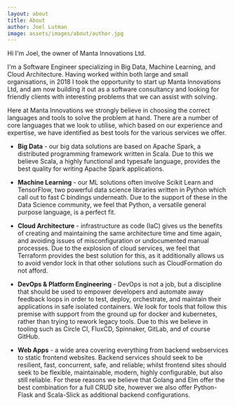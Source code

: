 ```yaml
---
layout: about
title: About
author: Joel Lutman
image: assets/images/about/author.jpg
---
```


Hi I'm Joel, the owner of Manta Innovations Ltd.

I'm a Software Engineer specializing in Big Data, Machine Learning, and Cloud Architecture. 
Having worked within both large and small organisations, in 2018 I took the opportunity to start up Manta Innovations Ltd,
and am now building it out as a software consultancy and looking for friendly clients with interesting problems that we 
can assist with solving.

Here at Manta Innovations we strongly believe in choosing the correct languages and tools to solve the problem at hand. 
There are a number of core languages that we look to utilise, which based on our experience and expertise, we have 
identified as best tools for the various services we offer.

* **Big Data** - our big data solutions are based on Apache Spark, a distributed programming framework written in Scala. Due
to this we believe Scala, a highly functional and typesafe language, provides the best quality for writing Apache Spark
applications.

* **Machine Learning** - our ML solutions often involve Scikit Learn and TensorFlow, two powerful data science libraries 
written in Python which call out to fast C bindings underneath. Due to the support of these in the Data Science community,
we feel that Python, a versatile general purpose language, is a perfect fit.

* **Cloud Architecture** - infrastructure as code (IaC) gives us the benefits of creating and maintaining the same 
architecture time and time again, and avoiding issues of misconfiguration or undocumented manual processes. Due to 
the explosion of cloud services, we feel that Terraform provides the best solution for this, as it additionally allows us 
to avoid vendor lock in that other solutions such as CloudFormation do not afford.

* **DevOps & Platform Engineering** - DevOps is not a job, but a discipline that should be used to empower developers and
automate away feedback loops in order to test, deploy, orchestrate, and maintain their applications in safe isolated
containers. We look for tools that follow this premise with support from the ground up for docker and kubernetes, rather 
than trying to rework legacy tools. Due to this we believe in tooling such as Circle CI, FluxCD, Spinnaker, GitLab, 
and of course GitHub.

* **Web Apps** - a wide area covering everything from backend webservices to static frontend websites. Backend services
should seek to be resilient, fast, concurrent, safe, and reliable; whilst frontend sites should seek to be flexible, 
maintainable, modern, highly configurable, but also still reliable. For these reasons we believe that Golang and Elm 
offer the best combination for a full CRUD site, however we also offer Python-Flask and Scala-Slick as additional backend
configurations.

